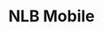 ---
layout: leftnav-page-content
title: NLB Mobile
permalink: /get-started-with/getting-started-nlb-mobile/
breadcrumb: NLB Mobile
collection_name: get-started-with
---